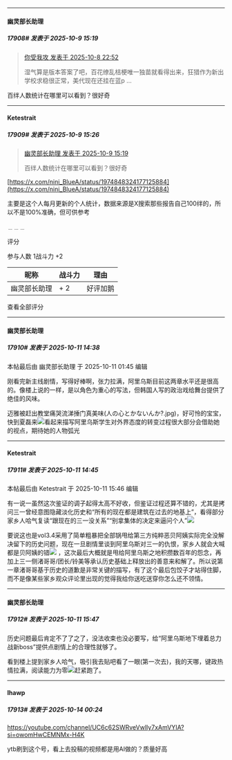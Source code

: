 ﻿
*****

####  幽灵部长助理  
##### 17908#       发表于 2025-10-9 15:19

<blockquote><a href="httphttps://stage1st.com/2b/forum.php?mod=redirect&amp;goto=findpost&amp;pid=68543868&amp;ptid=1986197" target="_blank">你受我攻 发表于 2025-10-8 22:52</a>

湿气算是版本答案了吧，百花缭乱桔梗唯一独苗就看得出来，狂猎作为新出学校求稳很正常，美代现在还挂在蓝p ...</blockquote>
百绊人数统计在哪里可以看到？很好奇

*****

####  Ketestrait  
##### 17909#       发表于 2025-10-9 15:26

<blockquote><a href="httphttps://stage1st.com/2b/forum.php?mod=redirect&amp;goto=findpost&amp;pid=68544818&amp;ptid=1986197" target="_blank">幽灵部长助理 发表于 2025-10-9 15:19</a>

百绊人数统计在哪里可以看到？很好奇</blockquote>
[https://x.com/nini_BlueA/status/1974848324177125884](https://x.com/nini_BlueA/status/1974848324177125884)

主要是这个人每月更新的个人统计，数据来源是X搜索那些报告自己100绊的，所以不是100%准确，但可供参考

﹍﹍﹍

评分

 参与人数 1战斗力 +2

|昵称|战斗力|理由|
|----|---|---|
| 幽灵部长助理| + 2|好评加鹅|

查看全部评分

*****

####  幽灵部长助理  
##### 17910#       发表于 2025-10-11 14:38

 本帖最后由 幽灵部长助理 于 2025-10-11 01:45 编辑 

刚看完新主线剧情，写得好棒啊，张力拉满，阿里乌斯目前这两章水平还是很高的。像楼上说的一样，是以角色为重心的写法，但韩国人写的政治戏给舞台提供了绝佳的风味。

迈雅被赶出教堂痛哭流涕捶门真美味(人の心とかないんか?.jpg)，好可怜的宝宝，快到夏磊来<img src="https://static.stage1st.com/image/smiley/face2017/074.png" referrerpolicy="no-referrer">看起来描写阿里乌斯学生对外界态度的转变过程很大部分会借助她的视点，期待她的人物弧光

*****

####  Ketestrait  
##### 17911#       发表于 2025-10-11 14:45

 本帖最后由 Ketestrait 于 2025-10-11 15:46 编辑 

有一说一虽然这次鉴证的调子起得太高不好收，但鉴证过程还算不错的，尤其是拷问三一曾经意图隐藏淡化历史和“所有的现在都是建筑在过去的地基上”，看得部分家乡人哈气复读“跟现在的三一没关系”“别拿集体的决定来逼问个人”<img src="https://static.stage1st.com/image/smiley/face2017/067.png" referrerpolicy="no-referrer"> 

要说这也是vol3.4采用了简单粗暴把全部锅甩给第三方纯粹恶贝阿姨实际完全没解决留下的历史问题，现在一旦剧情里谈到阿里乌斯对三一的仇恨，家乡人就会大喊都是贝阿姨的错<img src="https://static.stage1st.com/image/smiley/face2017/037.png" referrerpolicy="no-referrer"> ，这次最后大概就是甩给阿里乌斯之地积攒数百年的怨念，再加上三一侧渚哥哥/团长/铃美等承认历史基础上释放出的善意来和解了。所以说第一章渚哥哥基于历史的道歉是非常关键的描写，有了这个最后包饺子才站得住脚，而不是像某些家乡观众评论里出现的觉得我给你送吃送穿你怎么还不领情。

*****

####  幽灵部长助理  
##### 17912#       发表于 2025-10-11 15:47

历史问题最后肯定不了了之了，没法收束也没必要写，给“阿里乌斯地下埋着总力战新boss”提供点剧情上的合理性就够了。

看到楼上提到家乡人哈气，吸引我去贴吧看了一眼(第一次去)，我的天哪，键政热情拉满，阅读能力为零<img src="https://static.stage1st.com/image/smiley/face2017/067.png" referrerpolicy="no-referrer">赶紧跑了。

*****

####  lhawp  
##### 17913#       发表于 2025-10-14 00:24

https://youtube.com/channel/UC6c62SWRveVwlIy7xAmVYIA?si=owomHwCEMNMx-H4K

ytb刷到这个号，看上去投稿的视频都是用AI做的？质量好高

